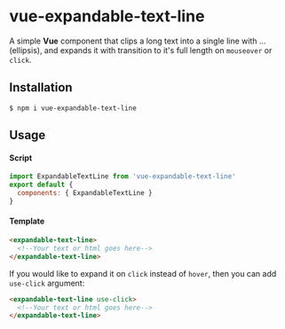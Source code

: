 # vue-expandable-text-line

A simple **Vue** component that clips a long text into a single line with … (ellipsis), and expands it with transition to it's full length on `mouseover` or `click`.

## Installation

```
$ npm i vue-expandable-text-line
```

## Usage

#### Script
```javascript
import ExpandableTextLine from 'vue-expandable-text-line'
export default {
  components: { ExpandableTextLine }
}
```
#### Template 
```html
<expandable-text-line>
  <!--Your text or html goes here-->
</expandable-text-line>
```

If you would like to expand it on `click` instead of `hover`, then you can add `use-click` argument:
```html
<expandable-text-line use-click>
  <!--Your text or html goes here-->
</expandable-text-line>
```
